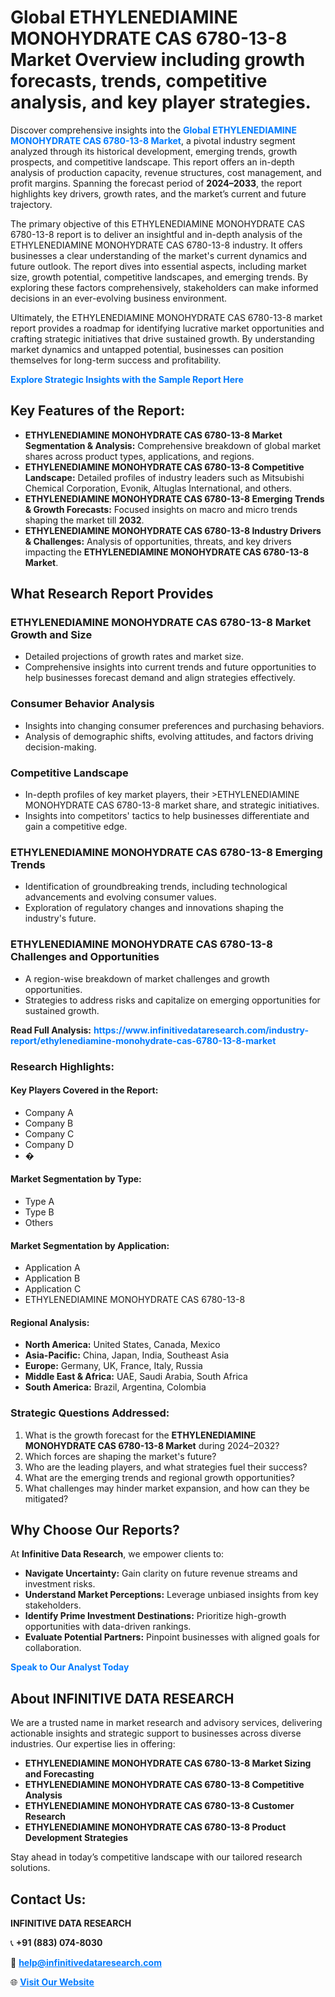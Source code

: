 <h1>Global ETHYLENEDIAMINE MONOHYDRATE CAS 6780-13-8 Market Overview including growth forecasts, trends, competitive analysis, and key player strategies.</h1>
<p>
Discover comprehensive insights into the 
<a href="https://www.infinitivedataresearch.com/industry-report/ethylenediamine-monohydrate-cas-6780-13-8-market" rel="dofollow" style="color: #007BFF; text-decoration: none;"><strong>Global ETHYLENEDIAMINE MONOHYDRATE CAS 6780-13-8 Market</strong></a>, a pivotal industry segment analyzed through its historical development, emerging trends, growth prospects, and competitive landscape. This report offers an in-depth analysis of production capacity, revenue structures, cost management, and profit margins. Spanning the forecast period of <strong>2024–2033</strong>, the report highlights key drivers, growth rates, and the market’s current and future trajectory.
</p>
<p>
The primary objective of this ETHYLENEDIAMINE MONOHYDRATE CAS 6780-13-8 report is to deliver an insightful and in-depth analysis of the ETHYLENEDIAMINE MONOHYDRATE CAS 6780-13-8 industry. It offers businesses a clear understanding of the market's current dynamics and future outlook. The report dives into essential aspects, including market size, growth potential, competitive landscapes, and emerging trends. By exploring these factors comprehensively, stakeholders can make informed decisions in an ever-evolving business environment.
</p>
<p>
Ultimately, the ETHYLENEDIAMINE MONOHYDRATE CAS 6780-13-8 market report provides a roadmap for identifying lucrative market opportunities and crafting strategic initiatives that drive sustained growth. By understanding market dynamics and untapped potential, businesses can position themselves for long-term success and profitability.
</p>
<p>
<a href="https://www.infinitivedataresearch.com/request-sample/reportId=107693" style="color: #007BFF; text-decoration: none;"><strong>Explore Strategic Insights with the Sample Report Here</strong></a>
</p>

<h2>Key Features of the Report:</h2>
<ul>
<li><strong>ETHYLENEDIAMINE MONOHYDRATE CAS 6780-13-8 Market Segmentation & Analysis:</strong> Comprehensive breakdown of global market shares across product types, applications, and regions.</li>
<li><strong>ETHYLENEDIAMINE MONOHYDRATE CAS 6780-13-8 Competitive Landscape:</strong> Detailed profiles of industry leaders such as Mitsubishi Chemical Corporation, Evonik, Altuglas International, and others.</li>
<li><strong>ETHYLENEDIAMINE MONOHYDRATE CAS 6780-13-8 Emerging Trends & Growth Forecasts:</strong> Focused insights on macro and micro trends shaping the market till <strong>2032</strong>.</li>
<li><strong>ETHYLENEDIAMINE MONOHYDRATE CAS 6780-13-8 Industry Drivers & Challenges:</strong> Analysis of opportunities, threats, and key drivers impacting the <strong>ETHYLENEDIAMINE MONOHYDRATE CAS 6780-13-8 Market</strong>.</li>
</ul>

<h2>What Research Report Provides</h2>
<h3>ETHYLENEDIAMINE MONOHYDRATE CAS 6780-13-8 Market Growth and Size</h3>
<ul>
<li>Detailed projections of growth rates and market size.</li>
<li>Comprehensive insights into current trends and future opportunities to help businesses forecast demand and align strategies effectively.</li>
</ul>

<h3>Consumer Behavior Analysis</h3>
<ul>
<li>Insights into changing consumer preferences and purchasing behaviors.</li>
<li>Analysis of demographic shifts, evolving attitudes, and factors driving decision-making.</li>
</ul>

<h3>Competitive Landscape</h3>
<ul>
<li>In-depth profiles of key market players, their >ETHYLENEDIAMINE MONOHYDRATE CAS 6780-13-8 market share, and strategic initiatives.</li>
<li>Insights into competitors' tactics to help businesses differentiate and gain a competitive edge.</li>
</ul>

<h3>ETHYLENEDIAMINE MONOHYDRATE CAS 6780-13-8 Emerging Trends</h3>
<ul>
<li>Identification of groundbreaking trends, including technological advancements and evolving consumer values.</li>
<li>Exploration of regulatory changes and innovations shaping the industry's future.</li>
</ul>

<h3>ETHYLENEDIAMINE MONOHYDRATE CAS 6780-13-8 Challenges and Opportunities</h3>
<ul>
<li>A region-wise breakdown of market challenges and growth opportunities.</li>
<li>Strategies to address risks and capitalize on emerging opportunities for sustained growth.</li>
</ul>
<p><strong>Read Full Analysis:</strong> <a href="https://www.infinitivedataresearch.com/industry-report/ethylenediamine-monohydrate-cas-6780-13-8-market" rel="dofollow" style="color: #007BFF; text-decoration: none;"><strong>https://www.infinitivedataresearch.com/industry-report/ethylenediamine-monohydrate-cas-6780-13-8-market</strong></a></p>
<h3>Research Highlights:</h3>
<h4>Key Players Covered in the Report:</h4>
<ul><li>Company A</li><li>Company B</li><li>Company C</li><li>Company D</li><li>�</li></ul>
<h4>Market Segmentation by Type:</h4>
<ul><li>Type A</li><li>Type B</li><li>Others</li></ul>
<h4>Market Segmentation by Application:</h4>
<ul><li>Application A</li><li>Application B</li><li>Application C</li><li>ETHYLENEDIAMINE MONOHYDRATE CAS 6780-13-8</li></ul>

<h4>Regional Analysis:</h4>
<ul>
<li><strong>North America:</strong> United States, Canada, Mexico</li>
<li><strong>Asia-Pacific:</strong> China, Japan, India, Southeast Asia</li>
<li><strong>Europe:</strong> Germany, UK, France, Italy, Russia</li>
<li><strong>Middle East & Africa:</strong> UAE, Saudi Arabia, South Africa</li>
<li><strong>South America:</strong> Brazil, Argentina, Colombia</li>
</ul>

<h3>Strategic Questions Addressed:</h3>
<ol>
<li>What is the growth forecast for the <strong>ETHYLENEDIAMINE MONOHYDRATE CAS 6780-13-8 Market</strong> during 2024–2032?</li>
<li>Which forces are shaping the market's future?</li>
<li>Who are the leading players, and what strategies fuel their success?</li>
<li>What are the emerging trends and regional growth opportunities?</li>
<li>What challenges may hinder market expansion, and how can they be mitigated?</li>
</ol>

<h2>Why Choose Our Reports?</h2>
<p>At <strong>Infinitive Data Research</strong>, we empower clients to:</p>
<ul>
<li><strong>Navigate Uncertainty:</strong> Gain clarity on future revenue streams and investment risks.</li>
<li><strong>Understand Market Perceptions:</strong> Leverage unbiased insights from key stakeholders.</li>
<li><strong>Identify Prime Investment Destinations:</strong> Prioritize high-growth opportunities with data-driven rankings.</li>
<li><strong>Evaluate Potential Partners:</strong> Pinpoint businesses with aligned goals for collaboration.</li>
</ul>
<p><a href="https://www.infinitivedataresearch.com/industry-report/ethylenediamine-monohydrate-cas-6780-13-8-market" rel="dofollow" style="color: #007BFF; text-decoration: none;"><strong>Speak to Our Analyst Today</strong></a></p>

<h2>About INFINITIVE DATA RESEARCH</h2>
<p>We are a trusted name in market research and advisory services, delivering actionable insights and strategic support to businesses across diverse industries. Our expertise lies in offering:</p>
<ul>
<li><strong>ETHYLENEDIAMINE MONOHYDRATE CAS 6780-13-8 Market Sizing and Forecasting</strong></li>
<li><strong>ETHYLENEDIAMINE MONOHYDRATE CAS 6780-13-8 Competitive Analysis</strong></li>
<li><strong>ETHYLENEDIAMINE MONOHYDRATE CAS 6780-13-8 Customer Research</strong></li>
<li><strong>ETHYLENEDIAMINE MONOHYDRATE CAS 6780-13-8 Product Development Strategies</strong></li>
</ul>
<p>Stay ahead in today’s competitive landscape with our tailored research solutions.</p>

<h2>Contact Us:</h2>
<p><strong>INFINITIVE DATA RESEARCH</strong></p>
<p>📞 <strong>+91 (883) 074-8030</strong></p>
<p>📧 <strong><a href="mailto:help@infinitivedataresearch.com" style="color: #007BFF;">help@infinitivedataresearch.com</a></strong></p>
<p>🌐 <strong><a href="https://www.infinitivedataresearch.com" rel="dofollow" style="color: #007BFF;">Visit Our Website</a></strong></p>